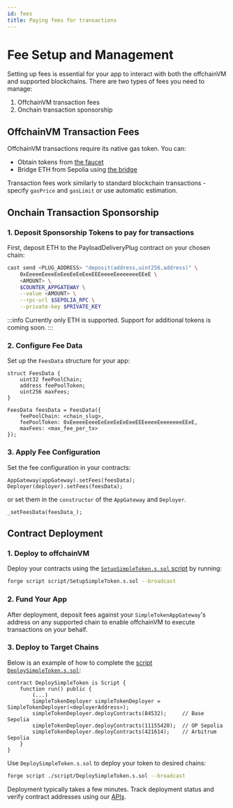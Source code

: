```yaml
---
id: fees
title: Paying fees for transactions
---
```


# Fee Setup and Management

Setting up fees is essential for your app to interact with both the offchainVM and supported blockchains. There are two types of fees you need to manage:

1. OffchainVM transaction fees
2. Onchain transaction sponsorship

## OffchainVM Transaction Fees

OffchainVM transactions require its native gas token. You can:

- Obtain tokens from [the faucet](https://faucet.conduit.xyz/socket-composer-testnet)
- Bridge ETH from Sepolia using [the bridge](https://socket-composer-testnet-8b802af208e24e82.testnets.rollbridge.app/)

Transaction fees work similarly to standard blockchain transactions - specify `gasPrice` and `gasLimit` or use automatic estimation.

## Onchain Transaction Sponsorship

### 1. Deposit Sponsorship Tokens to pay for transactions

First, deposit ETH to the PayloadDeliveryPlug contract on your chosen chain:

```bash
cast send <PLUG_ADDRESS> "deposit(address,uint256,address)" \
    0xEeeeeEeeeEeEeeEeEeEeeEEEeeeeEeeeeeeeEEeE \
    <AMOUNT> \
    $COUNTER_APPGATEWAY \
    --value <AMOUNT> \
    --rpc-url $SEPOLIA_RPC \
    --private-key $PRIVATE_KEY
```

:::info
Currently only ETH is supported. Support for additional tokens is coming soon.
:::

### 2. Configure Fee Data

Set up the `FeesData` structure for your app:

```solidity
struct FeesData {
    uint32 feePoolChain;
    address feePoolToken;
    uint256 maxFees;
}

FeesData feesData = FeesData({
    feePoolChain: <chain_slug>,
    feePoolToken: 0xEeeeeEeeeEeEeeEeEeEeeEEEeeeeEeeeeeeeEEeE,
    maxFees: <max_fee_per_tx>
});
```

### 3. Apply Fee Configuration

Set the fee configuration in your contracts:

```solidity
AppGateway(appGateway).setFees(feesData);
Deployer(deployer).setFees(feesData);
```

or set them in the `constructor` of the `AppGateway` and `Deployer`.
```solidity
_setFeesData(feesData_);
```

## Contract Deployment

### 1. Deploy to offchainVM

<!-- TODO: Update filepaths once contracts are merged to master branch -->
Deploy your contracts using the [`SetupSimpleToken.s.sol` script](https://github.com/SocketDotTech/socket-protocol/blob/simple-token/script/simple-token/SetupSimpleToken.s.sol) by running:
```bash
forge script script/SetupSimpleToken.s.sol --broadcast
```

### 2. Fund Your App

After deployment, deposit fees against your `SimpleTokenAppGateway`'s address on any supported chain to enable offchainVM to execute transactions on your behalf.

### 3. Deploy to Target Chains

<!-- TODO: Update filepaths once contracts are merged to master branch -->
Below is an example of how to complete the [script `DeploySimpleToken.s.sol`](https://github.com/SocketDotTech/socket-protocol/blob/simple-token/script/simple-token/DeploySimpleToken.s.sol):
```solidity
contract DeploySimpleToken is Script {
    function run() public {
        (...)
        SimpleTokenDeployer simpleTokenDeployer = SimpleTokenDeployer(<deployerAddress>);
        simpleTokenDeployer.deployContracts(84532);     // Base Sepolia
        simpleTokenDeployer.deployContracts(11155420);  // OP Sepolia
        simpleTokenDeployer.deployContracts(421614);    // Arbitrum Sepolia
    }
}
```
Use `DeploySimpleToken.s.sol` to deploy your token to desired chains:

```bash
forge script ./script/DeploySimpleToken.s.sol --broadcast
```

Deployment typically takes a few minutes. Track deployment status and verify contract addresses using our [APIs](/api).
